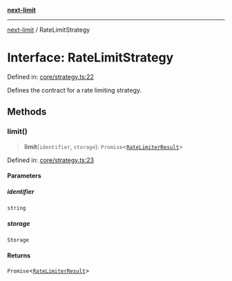 [**next-limit**](../README.md)

***

[next-limit](../README.md) / RateLimitStrategy

# Interface: RateLimitStrategy

Defined in: [core/strategy.ts:22](https://github.com/saoudi-h/next-limit/blob/a021d5ea56d9eb46030653e5f5bb1bd56648180d/src/core/strategy.ts#L22)

Defines the contract for a rate limiting strategy.

## Methods

### limit()

> **limit**(`identifier`, `storage`): `Promise`\<[`RateLimiterResult`](RateLimiterResult.md)\>

Defined in: [core/strategy.ts:23](https://github.com/saoudi-h/next-limit/blob/a021d5ea56d9eb46030653e5f5bb1bd56648180d/src/core/strategy.ts#L23)

#### Parameters

##### identifier

`string`

##### storage

`Storage`

#### Returns

`Promise`\<[`RateLimiterResult`](RateLimiterResult.md)\>
